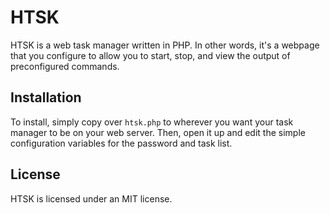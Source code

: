 # HTSK

HTSK is a web task manager written in PHP. In other words, it's a webpage that you configure to allow you to start, stop, and view the
output of preconfigured commands.

## Installation

To install, simply copy over `htsk.php` to wherever you want your task manager to be on your web server. Then, open it up and edit the
simple configuration variables for the password and task list.

## License

HTSK is licensed under an MIT license.
